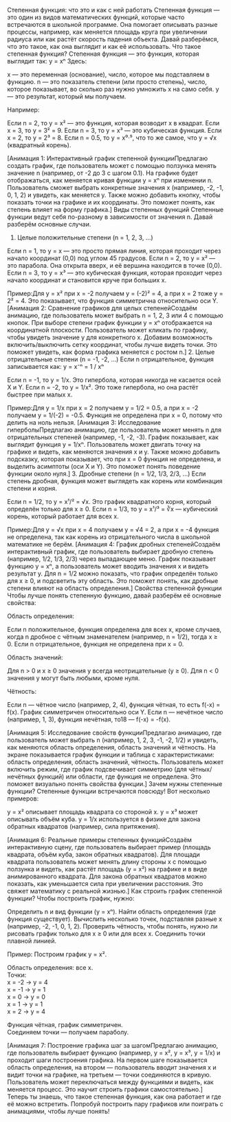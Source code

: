 Степенная функция: что это и как с ней работать
Степенная функция — это один из видов математических функций, которые часто встречаются в школьной программе. Она помогает описывать разные процессы, например, как меняется площадь круга при увеличении радиуса или как растёт скорость падения объекта. Давай разберёмся, что это такое, как она выглядит и как её использовать.
Что такое степенная функция?
Степенная функция — это функция, которая выглядит так:
y = xⁿ
Здесь:

x — это переменная (основание), число, которое мы подставляем в функцию.
n — это показатель степени (или просто степень), число, которое показывает, во сколько раз нужно умножить x на само себя.
y — это результат, который мы получаем.

Например:

Если n = 2, то y = x² — это функция, которая возводит x в квадрат. Если x = 3, то y = 3² = 9.
Если n = 3, то y = x³ — это кубическая функция. Если x = 2, то y = 2³ = 8.
Если n = 0.5, то y = x⁰·⁵, что то же самое, что y = √x (квадратный корень).

[Анимация 1: Интерактивный график степенной функцииПредлагаю создать график, где пользователь может с помощью ползунка менять значение n (например, от -2 до 3 с шагом 0.1). На графике будет отображаться, как меняется кривая функции y = xⁿ при изменении n. Пользователь сможет выбрать конкретные значения x (например, -2, -1, 0, 1, 2) и увидеть, как меняется y. Также можно добавить кнопку, чтобы показать точки на графике и их координаты. Это поможет понять, как степень влияет на форму графика.]
Виды степенных функций
Степенные функции ведут себя по-разному в зависимости от значения n. Давай разберём основные случаи.
1. Целые положительные степени (n = 1, 2, 3, ...)

Если n = 1, то y = x — это просто прямая линия, которая проходит через начало координат (0,0) под углом 45 градусов.
Если n = 2, то y = x² — это парабола. Она открыта вверх, и её вершина находится в точке (0,0).
Если n = 3, то y = x³ — это кубическая функция, которая проходит через начало координат и становится круче при больших x.

Пример:Для y = x² при x = -2 получаем y = (-2)² = 4, а при x = 2 тоже y = 2² = 4. Это показывает, что функция симметрична относительно оси Y.
[Анимация 2: Сравнение графиков для целых степенейСоздаём анимацию, где пользователь может выбрать n = 1, 2, 3 или 4 с помощью кнопок. При выборе степени график функции y = xⁿ отображается на координатной плоскости. Пользователь может кликать по графику, чтобы увидеть значение y для конкретного x. Добавим возможность включить/выключить сетку координат, чтобы лучше видеть точки. Это поможет увидеть, как форма графика меняется с ростом n.]
2. Целые отрицательные степени (n = -1, -2, ...)
Если n отрицательное, функция записывается как:
y = x⁻ⁿ = 1 / xⁿ

Если n = -1, то y = 1/x. Это гипербола, которая никогда не касается осей X и Y.
Если n = -2, то y = 1/x². Это тоже гипербола, но она растёт быстрее при малых x.

Пример:Для y = 1/x при x = 2 получаем y = 1/2 = 0.5, а при x = -2 получаем y = 1/(-2) = -0.5. Функция не определена при x = 0, потому что делить на ноль нельзя.
[Анимация 3: Исследование гиперболыПредлагаю анимацию, где пользователь может менять n для отрицательных степеней (например, -1, -2, -3). График показывает, как выглядит функция y = 1/xⁿ. Пользователь может двигать точку на графике и видеть, как меняются значения x и y. Также можно добавить подсказку, которая показывает, что при x = 0 функция не определена, и выделить асимптоты (оси X и Y). Это поможет понять поведение функции около нуля.]
3. Дробные степени (n = 1/2, 1/3, 2/3, ...)
Если степень дробная, функция может выглядеть как корень или комбинация степени и корня.

Если n = 1/2, то y = x¹/² = √x. Это график квадратного корня, который определён только для x ≥ 0.
Если n = 1/3, то y = x¹/³ = ∛x — кубический корень, который работает для всех x.

Пример:Для y = √x при x = 4 получаем y = √4 = 2, а при x = -4 функция не определена, так как корень из отрицательного числа в школьной математике не берём.
[Анимация 4: График дробных степенейСоздаём интерактивный график, где пользователь выбирает дробную степень (например, 1/2, 1/3, 2/3) через выпадающее меню. График показывает функцию y = xⁿ, а пользователь может вводить значения x и видеть результат y. Для n = 1/2 можно показать, что график определён только для x ≥ 0, и подсветить эту область. Это поможет понять, как дробные степени влияют на область определения.]
Свойства степенной функции
Чтобы лучше понять степенную функцию, давай разберём её основные свойства:

Область определения:  

Если n положительное, функция определена для всех x, кроме случаев, когда n дробное с чётным знаменателем (например, n = 1/2), тогда x ≥ 0.
Если n отрицательное, функция не определена при x = 0.


Область значений:  

Для n > 0 и x ≥ 0 значения y всегда неотрицательные (y ≥ 0).
Для n < 0 значения y могут быть любыми, кроме нуля.


Чётность:  

Если n — чётное число (например, 2, 4), функция чётная, то есть f(-x) = f(x). График симметричен относительно оси Y.
Если n — нечётное число (например, 1, 3), функция нечётная, то18 — f(-x) = -f(x).



[Анимация 5: Исследование свойств функцииПредлагаю анимацию, где пользователь может выбрать n (например, 1, 2, 3, -1, -2, 1/2) и увидеть, как меняются область определения, область значений и чётность. На экране показывается график функции и таблица с характеристиками: область определения, область значений, чётность. Пользователь может включить режим, где график подсвечивает симметрию (для чётных/нечётных функций) или области, где функция не определена. Это поможет визуально понять свойства функции.]
Зачем нужны степенные функции?
Степенные функции встречаются повсюду! Вот несколько примеров:

y = x² описывает площадь квадрата со стороной x.
y = x³ может описывать объём куба.
y = 1/x используется в физике для закона обратных квадратов (например, сила притяжения).

[Анимация 6: Реальные примеры степенных функцийСоздаём интерактивную сцену, где пользователь выбирает пример (площадь квадрата, объём куба, закон обратных квадратов). Для площади квадрата пользователь может менять длину стороны x с помощью ползунка и видеть, как растёт площадь (y = x²) на графике и в виде анимированного квадрата. Для закона обратных квадратов можно показать, как уменьшается сила при увеличении расстояния. Это свяжет математику с реальной жизнью.]
Как строить график степенной функции?
Чтобы построить график, нужно:

Определить n и вид функции (y = xⁿ).
Найти область определения (где функция существует).
Вычислить несколько точек, подставляя разные x (например, -2, -1, 0, 1, 2).
Проверить чётность, чтобы понять, нужно ли рисовать график только для x ≥ 0 или для всех x.
Соединить точки плавной линией.

Пример: Построим график y = x².  

Область определения: все x.  
Точки:  
x = -2 → y = 4  
x = -1 → y = 1  
x = 0 → y = 0  
x = 1 → y = 1  
x = 2 → y = 4


Функция чётная, график симметричен.  
Соединяем точки — получаем параболу.

[Анимация 7: Построение графика шаг за шагомПредлагаю анимацию, где пользователь выбирает функцию (например, y = x², y = x³, y = 1/x) и проходит шаги построения графика. На первом шаге показывается область определения, на втором — пользователь вводит значения x и видит точки на графике, на третьем — точки соединяются в кривую. Пользователь может переключаться между функциями и видеть, как меняется процесс. Это научит строить графики самостоятельно.]
Теперь ты знаешь, что такое степенная функция, как она работает и где её можно встретить. Попробуй построить пару графиков или поиграть с анимациями, чтобы лучше понять!

